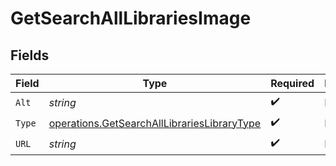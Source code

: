 # GetSearchAllLibrariesImage


## Fields

| Field                                                                                                      | Type                                                                                                       | Required                                                                                                   | Description                                                                                                | Example                                                                                                    |
| ---------------------------------------------------------------------------------------------------------- | ---------------------------------------------------------------------------------------------------------- | ---------------------------------------------------------------------------------------------------------- | ---------------------------------------------------------------------------------------------------------- | ---------------------------------------------------------------------------------------------------------- |
| `Alt`                                                                                                      | *string*                                                                                                   | :heavy_check_mark:                                                                                         | N/A                                                                                                        | Episode 1                                                                                                  |
| `Type`                                                                                                     | [operations.GetSearchAllLibrariesLibraryType](../../models/operations/getsearchalllibrarieslibrarytype.md) | :heavy_check_mark:                                                                                         | N/A                                                                                                        | background                                                                                                 |
| `URL`                                                                                                      | *string*                                                                                                   | :heavy_check_mark:                                                                                         | N/A                                                                                                        | /library/metadata/45521/thumb/1644710589                                                                   |